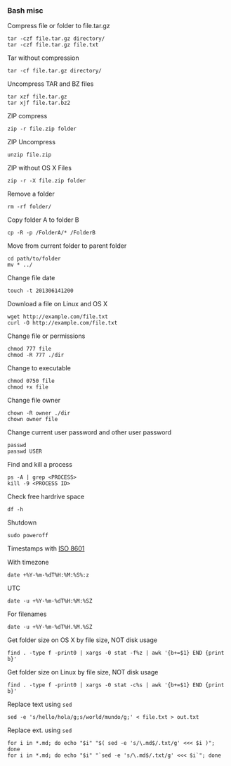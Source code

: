 ### Bash misc

Compress file or folder to file.tar.gz
```
tar -czf file.tar.gz directory/
tar -czf file.tar.gz file.txt
```

Tar without compression
```
tar -cf file.tar.gz directory/
```

Uncompress TAR and BZ files
```
tar xzf file.tar.gz
tar xjf file.tar.bz2
```

ZIP compress
```
zip -r file.zip folder
```

ZIP Uncompress
```
unzip file.zip
```

ZIP without OS X Files
```
zip -r -X file.zip folder
```

Remove a folder
```
rm -rf folder/
```

Copy folder A to folder B
```
cp -R -p /FolderA/* /FolderB
```

Move from current folder to parent folder
```
cd path/to/folder
mv * ../
```

Change file date
```
touch -t 201306141200 
```

Download a file on Linux and OS X
```
wget http://example.com/file.txt
curl -O http://example.com/file.txt
```

Change file or permissions
```
chmod 777 file
chmod -R 777 ./dir
```

Change to executable
```
chmod 0750 file
chmod +x file
```

Change file owner
```
chown -R owner ./dir
chown owner file
```

Change current user password and other user password
```
passwd
passwd USER
```

Find and kill a process
```
ps -A | grep <PROCESS>
kill -9 <PROCESS ID>
```

Check free hardrive space
```
df -h
```

Shutdown
```
sudo poweroff
```

Timestamps with [ISO 8601](http://www.w3.org/TR/NOTE-datetime)

With timezone
```
date +%Y-%m-%dT%H:%M:%S%:z
```
UTC
```
date -u +%Y-%m-%dT%H:%M:%SZ
```

For filenames
```
date -u +%Y-%m-%dT%H.%M.%SZ
```


Get folder size on OS X by file size, NOT disk usage
```
find . -type f -print0 | xargs -0 stat -f%z | awk '{b+=$1} END {print b}'
```

Get folder size on Linux by file size, NOT disk usage
```
find . -type f -print0 | xargs -0 stat -c%s | awk '{b+=$1} END {print b}'
```

Replace text using `sed`
```
sed -e 's/hello/hola/g;s/world/mundo/g;' < file.txt > out.txt
```

Replace ext. using `sed`
```
for i in *.md; do echo "$i" "$( sed -e 's/\.md$/.txt/g' <<< $i )"; done
for i in *.md; do echo "$i" "`sed -e 's/\.md$/.txt/g' <<< $i`"; done
```

